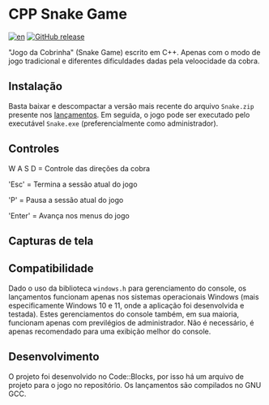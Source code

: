 # CPP Snake Game
[![en](https://img.shields.io/badge/lang-en-red.svg)][en]
[![GitHub release](https://img.shields.io/github/release/KaueAbade/CPP-Snake-Game.svg?maxAge=3600)][GitHub release]

[en]:  https://github.com/KaueAbade/CPP-Snake-Game/blob/main/README.en.md
[GitHub release]:   https://github.com/KaueAbade/CPP-Snake-Game/releases

"Jogo da Cobrinha" (Snake Game) escrito em C++. 
Apenas com o modo de jogo tradicional e diferentes dificuldades dadas pela veloocidade da cobra.


## Instalação
Basta baixar e descompactar a versão mais recente do arquivo `Snake.zip` presente nos [lançamentos](https://github.com/KaueAbade/CPP-Snake-Game/releases).
 Em seguida, o jogo pode ser executado pelo executável `Snake.exe` (preferencialmente como administrador).

## Controles
  W
A S D   =       Controle das direções da cobra

'Esc'   =       Termina a sessão atual do jogo

'P'     =       Pausa a sessão atual do jogo

'Enter' =       Avança nos menus do jogo


## Capturas de tela


## Compatibilidade
Dado o uso da biblioteca `windows.h` para gerenciamento do console, os lançamentos funcionam apenas nos sistemas operacionais Windows (mais especificamente Windows 10 e 11, onde a aplicação foi desenvolvida e testada).
Estes gerenciamentos do console também, em sua maioria, funcionam apenas com previlégios de administrador.
Não é necessário, é apenas recomendado para uma exibição melhor do console.

## Desenvolvimento
O projeto foi desenvolvido no Code::Blocks, por isso há um arquivo de projeto para o jogo no repositório.
Os lançamentos são compilados no GNU GCC.
